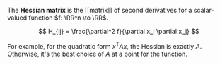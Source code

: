 The **Hessian matrix** is the [[matrix]] of second derivatives for a scalar-valued function $f: \RR^n \to \RR$.

$$
H_{ij} = \frac{\partial^2 f}{\partial x_i \partial x_j}
$$

For example, for the quadratic form $x^\mathsf{T}Ax$, the Hessian is exactly $A$. Otherwise, it's the best choice of $A$ at a point for the function.